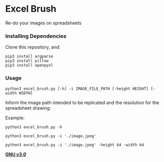 # Excel Brush

Re-do your images on spreadsheets

### Installing Dependencies

Clone this repository, and:
```
pip3 install argparse
pip3 install pillow
pip3 install openpyxl
```

### Usage

```
python3 excel_brush.py [-h] -i IMAGE_FILE_PATH [-height HEIGHT] [-width WIDTH]
```

Inform the image path intended to be replicated and the resolution for the spreadsheet drawing:

Example:
```
python3 excel_brush.py -h
```
```
python3 excel_brush.py -i './image.jpeg'
```
```
python3 excel_brush.py -i './image.jpeg' -height 64 -width 64
```

**[GNU v3.0](https://github.com/viniciusvviterbo/ExcelBrush/blob/master/LICENSE.md)**